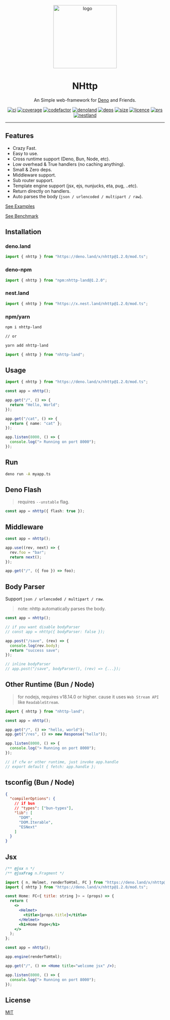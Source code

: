 <!-- // deno-fmt-ignore-file -->

<p align="center">
  <a href="https://github.com/nhttp/nhttp"><img height="200" style="height: 200px" src="https://raw.githubusercontent.com/nhttp/nhttp/master/dummy/logo.png" alt="logo"></a>
  <h1 align="center">NHttp</h1>
</p>
<p align="center">
An Simple web-framework for <a href="https://deno.land/">Deno</a> and Friends.
</p>
<p align="center">
   <a href="https://github.com/nhttp/nhttp"><img src="https://github.com/nhttp/nhttp/workflows/ci/badge.svg" alt="ci" /></a>
   <a href="https://codecov.io/gh/nhttp/nhttp"><img src="https://codecov.io/gh/nhttp/nhttp/branch/master/graph/badge.svg?token=SJ2NZQ0ZJG" alt="coverage" /></a>
   <a href="https://www.codefactor.io/repository/github/nhttp/nhttp/overview/master"><img src="https://www.codefactor.io/repository/github/nhttp/nhttp/badge/master" alt="codefactor" /></a>
   <a href="https://deno.land/x/nhttp"><img src="https://img.shields.io/endpoint?url=https%3A%2F%2Fdeno-visualizer.danopia.net%2Fshields%2Flatest-version%2Fx%2Fnhttp@1.2.0%2Fmod.ts" alt="denoland" /></a>
   <a href="https://deno.land/x/nhttp"><img src="https://img.shields.io/endpoint?url=https%3A%2F%2Fdeno-visualizer.danopia.net%2Fshields%2Fdep-count%2Fhttps%2Fdeno.land%2Fx%2Fnhttp@1.2.0%2Fmod.ts" alt="deps" /></a>
   <a href="https://deno.land/x/nhttp"><img src="https://img.shields.io/endpoint?url=https%3A%2F%2Fdeno-visualizer.danopia.net%2Fshields%2Fcache-size%2Fhttps%2Fdeno.land%2Fx%2Fnhttp@1.2.0%2Fmod.ts" alt="size" /></a>
   <a href="http://badges.mit-license.org"><img src="https://img.shields.io/:license-mit-blue.svg" alt="licence" /></a>
   <a href="http://makeapullrequest.com"><img src="https://img.shields.io/badge/PRs-welcome-blue.svg" alt="prs" /></a>
   <a href="https://nest.land/package/nhttp"><img src="https://nest.land/badge.svg" alt="nestland" /></a>
</p>
<hr/>

## Features

- Crazy Fast.
- Easy to use.
- Cross runtime support (Deno, Bun, Node, etc).
- Low overhead & True handlers (no caching anything).
- Small & Zero deps.
- Middleware support.
- Sub router support.
- Template engine support (jsx, ejs, nunjucks, eta, pug, ..etc).
- Return directly on handlers.
- Auto parses the body (`json / urlencoded / multipart / raw`).

[See Examples](https://github.com/nhttp/nhttp/tree/master/examples)

[See Benchmark](https://nhttp.deno.dev/benchmark)

## Installation

### deno.land

```ts
import { nhttp } from "https://deno.land/x/nhttp@1.2.0/mod.ts";
```

### deno-npm

```ts
import { nhttp } from "npm:nhttp-land@1.2.0";
```

### nest.land

```ts
import { nhttp } from "https://x.nest.land/nhttp@1.2.0/mod.ts";
```

### npm/yarn

```bash
npm i nhttp-land

// or

yarn add nhttp-land
```

```ts
import { nhttp } from "nhttp-land";
```

## Usage

```ts
import { nhttp } from "https://deno.land/x/nhttp@1.2.0/mod.ts";

const app = nhttp();

app.get("/", () => {
  return "Hello, World";
});

app.get("/cat", () => {
  return { name: "cat" };
});

app.listen(8000, () => {
  console.log("> Running on port 8000");
});
```

## Run

```bash
deno run -A myapp.ts
```

## Deno Flash

> requires `--unstable` flag.

```ts
const app = nhttp({ flash: true });
```

## Middleware

```ts
const app = nhttp();

app.use((rev, next) => {
  rev.foo = "bar";
  return next();
});

app.get("/", ({ foo }) => foo);
```

## Body Parser

Support `json / urlencoded / multipart / raw`.

> note: nhttp automatically parses the body.

```ts
const app = nhttp();

// if you want disable bodyParser
// const app = nhttp({ bodyParser: false });

app.post("/save", (rev) => {
  console.log(rev.body);
  return "success save";
});

// inline bodyParser
// app.post("/save", bodyParser(), (rev) => {...});
```

## Other Runtime (Bun / Node)

> for nodejs, requires v18.14.0 or higher. cause it uses `Web Stream API` like
> `ReadableStream`.

```ts
import { nhttp } from "nhttp-land";

const app = nhttp();

app.get("/", () => "hello, world");
app.get("/res", () => new Response("hello"));

app.listen(8000, () => {
  console.log("> Running on port 8000");
});

// if cfw or other runtime, just invoke app.handle
// export default { fetch: app.handle };
```

## tsconfig (Bun / Node)

```json
{
  "compilerOptions": {
    // if bun
    // "types": ["bun-types"],
    "lib": [
      "DOM",
      "DOM.Iterable",
      "ESNext"
    ]
  }
}
```

## Jsx

```jsx
/** @jsx n */
/** @jsxFrag n.Fragment */

import { n, Helmet, renderToHtml, FC } from "https://deno.land/x/nhttp@1.2.0/lib/jsx.ts";
import { nhttp } from "https://deno.land/x/nhttp@1.2.0/mod.ts";

const Home: FC<{ title: string }> = (props) => {
  return (
    <>
      <Helmet>
        <title>{props.title}</title>
      </Helmet>
      <h1>Home Page</h1>
    </>
  );
};

const app = nhttp();

app.engine(renderToHtml);

app.get("/", () => <Home title="welcome jsx" />);

app.listen(8000, () => {
  console.log("> Running on port 8000");
});
```

## License

[MIT](LICENSE)
